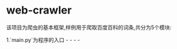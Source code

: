 # web-crawler
 该项目为爬虫的基本框架,样例用于爬取百度百科的词条,共分为5个模块:
 </hr>
 1.`main.py`为程序的入口
    -
    -
    -
    -
